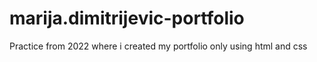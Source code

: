 # marija.dimitrijevic-portfolio


Practice from 2022 where i created my portfolio only using html and css

